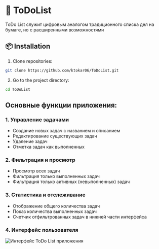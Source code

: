 # 📜 ToDoList

ToDo List служит цифровым аналогом традиционного списка дел на бумаге, но с расширенными возможностями

## 📦 Installation

1. Clone repositories:

 ```bash
 git clone https://github.com/ktokar06/ToDoList.git
 ```

2. Go to the project directory:

```bash
cd ToDoList
```
## Основные функции приложения:

### 1. **Управление задачами**
- Создание новых задач с названием и описанием
- Редактирование существующих задач
- Удаление задач
- Отметка задач как выполненных

### 2. **Фильтрация и просмотр**
- Просмотр всех задач
- Фильтрация только выполненных задач
- Фильтрация только активных (невыполненных) задач

### 3. **Статистика и отслеживание**
- Отображение общего количества задач
- Показ количества выполненных задач
- Счетчик отфильтрованных задач в нижней части интерфейса

### 4. **Интерфейс пользователя**

![Интерфейс ToDo List приложения](/ui_users.png)



